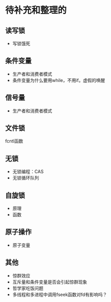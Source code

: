 # 待补充和整理的

## 读写锁

+ 写锁饿死

## 条件变量

+ 生产者和消费者模式
+ 条件变量为什么要用while，不用if。虚假的唤醒

## 信号量

+ 生产者和消费者模式

## 文件锁

fcntl函数

## 无锁

+ 无锁编程：CAS
+ 无锁循环队列

## 自旋锁

+ 原理
+ 函数

## 原子操作

+ 原子变量

## 其他

+ 惊群效应
+ 互斥量和条件变量是否会引起惊群现象
+ 哲学家吃饭问题
+ 多线程和多进程中调用fseek函数对fd有影响吗？

